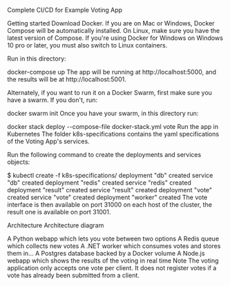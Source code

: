 Complete CI/CD for Example Voting App

Getting started
Download Docker. If you are on Mac or Windows, Docker Compose will be automatically installed. On Linux, make sure you have the latest version of Compose. If you're using Docker for Windows on Windows 10 pro or later, you must also switch to Linux containers.

Run in this directory:

docker-compose up
The app will be running at http://localhost:5000, and the results will be at http://localhost:5001.

Alternately, if you want to run it on a Docker Swarm, first make sure you have a swarm. If you don't, run:

docker swarm init
Once you have your swarm, in this directory run:

docker stack deploy --compose-file docker-stack.yml vote
Run the app in Kubernetes
The folder k8s-specifications contains the yaml specifications of the Voting App's services.

Run the following command to create the deployments and services objects:

$ kubectl create -f k8s-specifications/
deployment "db" created
service "db" created
deployment "redis" created
service "redis" created
deployment "result" created
service "result" created
deployment "vote" created
service "vote" created
deployment "worker" created
The vote interface is then available on port 31000 on each host of the cluster, the result one is available on port 31001.

Architecture
Architecture diagram

A Python webapp which lets you vote between two options
A Redis queue which collects new votes
A .NET worker which consumes votes and stores them in…
A Postgres database backed by a Docker volume
A Node.js webapp which shows the results of the voting in real time
Note
The voting application only accepts one vote per client. It does not register votes if a vote has already been submitted from a client.
